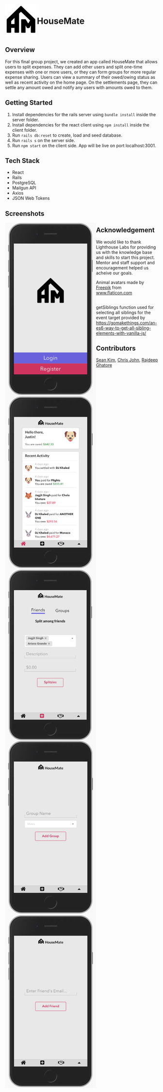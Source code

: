 
 <img src="https://github.com/csjohn1/HouseMate/blob/master/docs/housematelogo.png?raw=true" alt="logo" width=105 align="left" />

# HouseMate

<br>

## Overview
For this final group project, we created an app called HouseMate that allows users to split expenses. They can add other users and split one-time expenses with one or more users, or they can form groups for more regular expense sharing. Users can view a summary of their owed/owing status as well as recent activity on the home page. On the settlements page, they can settle any amount owed and notify any users with amounts owed to them.
## Getting Started
1. Install dependencies for the rails server using ```bundle install``` inside the server folder.
2. Install dependencies for the react client using ```npm install``` inside the client folder.
3. Run ```rails db:reset``` to create, load and seed database.
4. Run ```rails s``` on the server side.
5. Run ```npm start``` on the client side. App will be live on port localhost:3001.

## Tech Stack
* React
* Rails
* PostgreSQL
* Mailgun API
* Axios
* JSON Web Tokens

## Screenshots
<img src="https://github.com/csjohn1/HouseMate/blob/master/docs/root.png?raw=true" alt="logo" width=300 align="left" />
<img src="https://github.com/csjohn1/HouseMate/blob/master/docs/home.png?raw=true" alt="logo" width=300 align="left" />
<img src="https://github.com/csjohn1/HouseMate/blob/master/docs/expense.png?raw=true" alt="logo" width=300 align="left" />
<img src="https://github.com/csjohn1/HouseMate/blob/master/docs/add-group.png?raw=true" alt="logo" width=300 align="left" />
<img src="https://github.com/csjohn1/HouseMate/blob/master/docs/add-friend.png?raw=true" alt="logo" width=300 align="left" />


## Acknowledgement
We would like to thank Lighthouse Labs for providing us with the knowledge base and skills to start this project. Mentor and staff support and encouragement helped us acheive our goals.

<div>Animal avatars made by <a href="https://www.flaticon.com/authors/freepik" title="Freepik">Freepik</a> from <a href="https://www.flaticon.com/" title="Flaticon">www.flaticon.com</a></div> 
<br>

  getSiblings function used for selecting all siblings for the event target provided by https://gomakethings.com/an-es6-way-to-get-all-sibling-elements-with-vanilla-js/
## Contributors
[Sean Kim](https://github.com/skimmilk1172), [Chris John](https://github.com/csjohn1), [Rajdeep Ghatore](https://github.com/rghatore)
